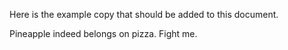 Here is the example copy that should be added to this document. 

Pineapple indeed belongs on pizza. Fight me. 